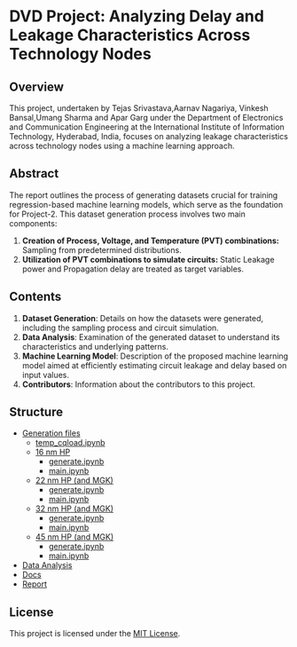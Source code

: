 # DVD Project: Analyzing Delay and Leakage Characteristics Across Technology Nodes

## Overview
This project, undertaken by Tejas Srivastava,Aarnav Nagariya, Vinkesh Bansal,Umang Sharma and Apar Garg under the Department of Electronics and Communication Engineering at the International Institute of Information Technology, Hyderabad, India, focuses on analyzing leakage characteristics across technology nodes using a machine learning approach.

## Abstract
The report outlines the process of generating datasets crucial for training regression-based machine learning models, which serve as the foundation for Project-2. This dataset generation process involves two main components: 
1. **Creation of Process, Voltage, and Temperature (PVT) combinations:** Sampling from predetermined distributions.
2. **Utilization of PVT combinations to simulate circuits:** Static Leakage power and Propagation delay are treated as target variables.

## Contents
1. **Dataset Generation**: Details on how the datasets were generated, including the sampling process and circuit simulation.
2. **Data Analysis**: Examination of the generated dataset to understand its characteristics and underlying patterns.
3. **Machine Learning Model**: Description of the proposed machine learning model aimed at efficiently estimating circuit leakage and delay based on input values.
4. **Contributors**: Information about the contributors to this project.

## Structure
- [Generation files](Generation%20files)
  - [temp_cqload.ipynb](Generation%20files/temp_cqload.ipynb)
  - [16 nm HP](Generation%20files/16%20nm%20HP)
    - [generate.ipynb](Generation%20files/16%20nm%20HP/generate.ipynb)
    - [main.ipynb](Generation%20files/16%20nm%20HP/main.ipynb)
  - [22 nm HP (and MGK)](Generation%20files/22%20nm%20HP%20(and%20MGK))
    - [generate.ipynb](Generation%20files/22%20nm%20HP%20(and%20MGK)/generate.ipynb)
    - [main.ipynb](Generation%20files/22%20nm%20HP%20(and%20MGK)/main.ipynb)
  - [32 nm HP (and MGK)](Generation%20files/32%20nm%20HP%20(and%20MGK))
    - [generate.ipynb](Generation%20files/32%20nm%20HP%20(and%20MGK)/generate.ipynb)
    - [main.ipynb](Generation%20files/32%20nm%20HP%20(and%20MGK)/main.ipynb)
  - [45 nm HP (and MGK)](Generation%20files/45%20nm%20HP%20(and%20MGK))
    - [generate.ipynb](Generation%20files/45%20nm%20HP%20(and%20MGK)/generate.ipynb)
    - [main.ipynb](Generation%20files/45%20nm%20HP%20(and%20MGK)/main.ipynb)
- [Data Analysis](Data%20Analysis)
- [Docs](Docs)
- [Report](Report)

## License
This project is licensed under the [MIT License](LICENSE).
